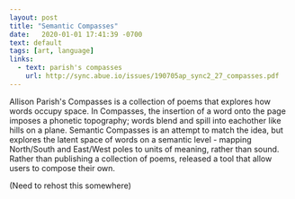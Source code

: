 ```yaml
---
layout: post
title: "Semantic Compasses"
date:   2020-01-01 17:41:39 -0700
text: default
tags: [art, language]
links:
  - text: parish's compasses
    url: http://sync.abue.io/issues/190705ap_sync2_27_compasses.pdf
---
```

Allison Parish's Compasses is a collection of poems that explores how words occupy space. In Compasses, the insertion of a word onto the page imposes a phonetic topography; words blend and spill into eachother like hills on a plane. Semantic Compasses is an attempt to match the idea, but explores the latent space of words on a semantic level - mapping North/South and East/West poles to units of meaning, rather than sound. Rather than publishing a collection of poems, released a tool that allow users to compose their own.

(Need to rehost this somewhere)